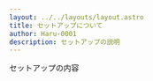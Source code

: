 ```yaml
---
layout: ../../layouts/layout.astro
title: セットアップについて
author: Haru-0001
description: セットアップの説明
---
```


セットアップの内容
